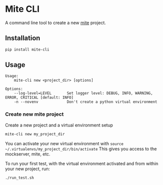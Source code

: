 # Mite CLI

A command line tool to create a new [mite](https://github.com/sky-uk/mite/) project. 

## Installation

```bash
pip install mite-cli
```

## Usage

```
Usage:
    mite-cli new <project_dir> [options]

Options:
    --log-level=LEVEL       Set logger level: DEBUG, INFO, WARNING, ERROR, CRITICAL [default: INFO]
    -n --novenv             Don't create a python virtual environment
```

### Create new mite project

Create a new project and a virtual environment setup

```bash
mite-cli new my_project_dir
```

You can activate your new virtual environment with `source ~/.virtualenvs/my_project_dir/bin/activate`
This gives you access to the mockserver, mite, etc.

To run your first test, with the virtual environment activated and from within your new project, run:

```bash
./run_test.sh
```